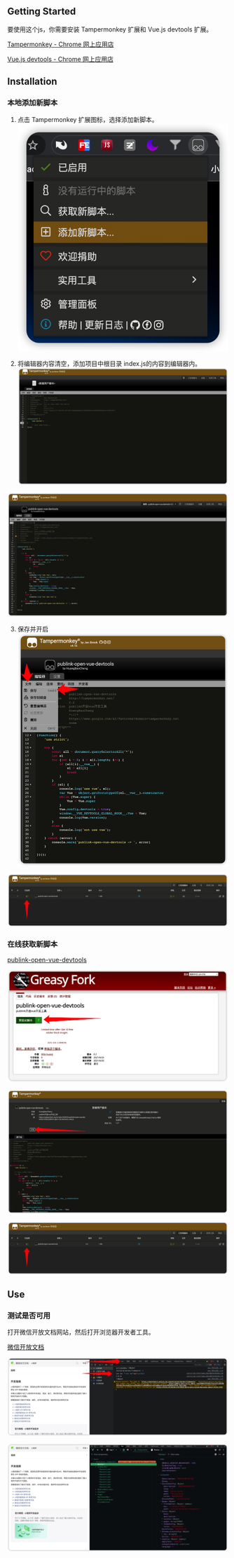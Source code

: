 ## Getting Started

要使用这个js，你需要安装 Tampermonkey 扩展和 Vue.js devtools 扩展。

[Tampermonkey - Chrome 网上应用店](https://chrome.google.com/webstore/detail/tampermonkey/dhdgffkkebhmkfjojejmpbldmpobfkfo)

[Vue.js devtools - Chrome 网上应用店](https://chrome.google.com/webstore/detail/vuejs-devtools/nhdogjmejiglipccpnnnanhbledajbpd)

## Installation
### 本地添加新脚本

1. 点击 Tampermonkey 扩展图标，选择添加新脚本。
![image](images/add-new-script.png)

2. 将编辑器内容清空，添加项目中根目录 index.js的内容到编辑器内。
![image](images/add-script-content.png)

![image](images/add-script-content-done.png)

3. 保存并开启
![image](images/add-script-save.png)

![image](images/script-status.png)

### 在线获取新脚本

[publink-open-vue-devtools](https://greasyfork.org/zh-CN/scripts/428459-publink-open-vue-devtools)

![image](images/add-online-script.png)

![image](images/add-online-script-install.png)

![image](images/script-status.png)

## Use

### 测试是否可用

打开微信开放文档网站，然后打开浏览器开发者工具。

[微信开放文档](https://developers.weixin.qq.com/miniprogram/dev/framework/)

![image](images/wechat-doc.png)

![image](images/wechat-doc-vue-devtools.png)
